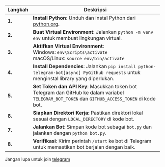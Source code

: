 | Langkah | Deskripsi |
|---------|-----------|
| **1.**  | **Install Python**: Unduh dan instal Python dari [python.org](https://www.python.org/downloads/). |
| **2.**  | **Buat Virtual Environment**: Jalankan `python -m venv env` untuk membuat lingkungan virtual. |
| **3.**  | **Aktifkan Virtual Environment**: <br> Windows: `env\Scripts\activate` <br> macOS/Linux: `source env/bin/activate` |
| **4.**  | **Install Dependencies**: Jalankan `pip install python-telegram-bot[async] PyGithub requests` untuk menginstal library yang diperlukan. |
| **5.**  | **Set Token dan API Key**: Masukkan token bot Telegram dan GitHub ke dalam variabel `TELEGRAM_BOT_TOKEN` dan `GITHUB_ACCESS_TOKEN` di kode bot. |
| **6.**  | **Siapkan Direktori Kerja**: Pastikan direktori lokal sesuai dengan `LOCAL_DIRECTORY` di kode bot. |
| **7.**  | **Jalankan Bot**: Simpan kode bot sebagai `bot.py` dan jalankan dengan `python bot.py`. |
| **8.**  | **Verifikasi**: Kirim perintah `/start` ke bot di Telegram untuk memastikan bot berjalan dengan baik. |


Jangan lupa untuk join [telegram](https://t.me/allabout_internet)
